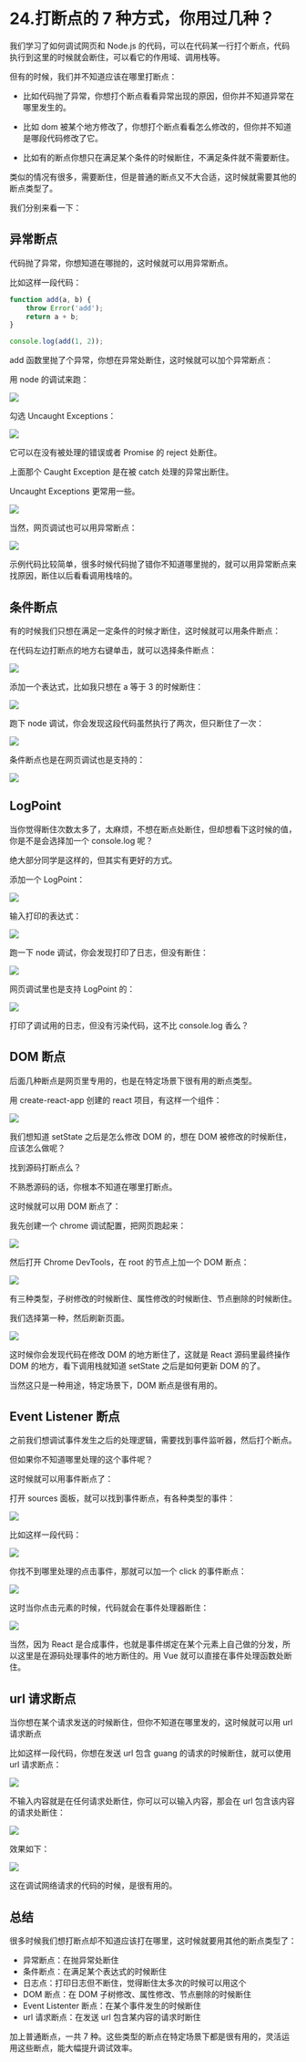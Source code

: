 # 24.打断点的 7 种方式，你用过几种？

我们学习了如何调试网页和 Node.js 的代码，可以在代码某一行打个断点，代码执行到这里的时候就会断住，可以看它的作用域、调用栈等。

但有的时候，我们并不知道应该在哪里打断点：

- 比如代码抛了异常，你想打个断点看看异常出现的原因，但你并不知道异常在哪里发生的。

- 比如 dom 被某个地方修改了，你想打个断点看看怎么修改的，但你并不知道是哪段代码修改了它。

- 比如有的断点你想只在满足某个条件的时候断住，不满足条件就不需要断住。

类似的情况有很多，需要断住，但是普通的断点又不大合适，这时候就需要其他的断点类型了。

我们分别来看一下：

## 异常断点

代码抛了异常，你想知道在哪抛的，这时候就可以用异常断点。

比如这样一段代码：

```javascript
function add(a, b) {
    throw Error('add');
    return a + b;    
}

console.log(add(1, 2));
```

add 函数里抛了个异常，你想在异常处断住，这时候就可以加个异常断点：

用 node 的调试来跑：

![](./images/62112c43c12a070801af90b93653eb28.webp )

勾选 Uncaught Exceptions：

![](./images/52ce000d0225d820b1e794533ce0b108.webp )

它可以在没有被处理的错误或者 Promise 的 reject 处断住。

上面那个 Caught Exception 是在被 catch 处理的异常出断住。

Uncaught Exceptions 更常用一些。

![](./images/968da52a3e53b97e29870aeddb85f253.webp )

当然，网页调试也可以用异常断点：

![](./images/5c816b8313495507b376be7a9acfb6db.webp )

示例代码比较简单，很多时候代码抛了错你不知道哪里抛的，就可以用异常断点来找原因，断住以后看看调用栈啥的。

## 条件断点

有的时候我们只想在满足一定条件的时候才断住，这时候就可以用条件断点：

在代码左边打断点的地方右键单击，就可以选择条件断点：

![](./images/c13a011445211e32b554a4dac39be7b1.webp )

添加一个表达式，比如我只想在 a 等于 3 的时候断住：

![](./images/86d0c3541cf00b6008727403ae1be5f3.webp )

跑下 node 调试，你会发现这段代码虽然执行了两次，但只断住了一次：

![](./images/75d7fec32c493965eaeb7b9b0034bbf6.webp )

条件断点也是在网页调试也是支持的：

![](./images/d4b7f56a5f448c042341f557a7fc8247.webp )

## LogPoint

当你觉得断住次数太多了，太麻烦，不想在断点处断住，但却想看下这时候的值，你是不是会选择加一个 console.log 呢？

绝大部分同学是这样的，但其实有更好的方式。

添加一个 LogPoint：

![](./images/b43edd83d6c4b2ccb96811b5b7d70d48.webp )

输入打印的表达式：

![](./images/473fddbf0f271a185c141d11328366e6.webp )

跑一下 node 调试，你会发现打印了日志，但没有断住：

![](./images/ecb696093971c6b3148bdd1c09f71f96.webp )

网页调试里也是支持 LogPoint 的：

![](./images/a6516413b361021dd28975f8e2a04627.webp )

打印了调试用的日志，但没有污染代码，这不比 console.log 香么？

## DOM 断点

后面几种断点是网页里专用的，也是在特定场景下很有用的断点类型。

用 create-react-app 创建的 react 项目，有这样一个组件：

![](./images/178cc53529a4ae3557e2efacdb641614.webp )

我们想知道 setState 之后是怎么修改 DOM 的，想在 DOM 被修改的时候断住，应该怎么做呢？

找到源码打断点么？

不熟悉源码的话，你根本不知道在哪里打断点。

这时候就可以用 DOM 断点了：

我先创建一个 chrome 调试配置，把网页跑起来：

![](./images/a7ae813bdac0ff7a3217f9c8d68ea346.webp )

然后打开 Chrome DevTools，在 root 的节点上加一个 DOM 断点：

![](./images/0a072dffab63c7e5570d4e7752e3fffd.webp )

有三种类型，子树修改的时候断住、属性修改的时候断住、节点删除的时候断住。

我们选择第一种，然后刷新页面。

![](./images/d921960e333cf9a66e33aca8a8766be6.webp )

这时候你会发现代码在修改 DOM 的地方断住了，这就是 React 源码里最终操作 DOM 的地方，看下调用栈就知道 setState 之后是如何更新 DOM 的了。

当然这只是一种用途，特定场景下，DOM 断点是很有用的。

## Event Listener 断点

之前我们想调试事件发生之后的处理逻辑，需要找到事件监听器，然后打个断点。

但如果你不知道哪里处理的这个事件呢？

这时候就可以用事件断点了：

打开 sources 面板，就可以找到事件断点，有各种类型的事件：

![](./images/8dbce82cca7dae5a4e4f4d38f1cfc590.webp )

比如这样一段代码：

![](./images/17104824ad567fdf057a9ac775b51a40.webp )

你找不到哪里处理的点击事件，那就可以加一个 click 的事件断点：

![](./images/cf9ec4bfa4492baa6f9e359b266388e7.webp )

这时当你点击元素的时候，代码就会在事件处理器断住：

![](./images/bffb1b21e6cb5fed0de1798a910c0ecf.webp )

当然，因为 React 是合成事件，也就是事件绑定在某个元素上自己做的分发，所以这里是在源码处理事件的地方断住的。用 Vue 就可以直接在事件处理函数处断住。

## url 请求断点

当你想在某个请求发送的时候断住，但你不知道在哪里发的，这时候就可以用 url 请求断点

比如这样一段代码，你想在发送 url 包含 guang 的请求的时候断住，就可以使用 url 请求断点：

![](./images/576f56950712358ff7a63a4d2af6ed5c.webp )

不输入内容就是在任何请求处断住，你可以可以输入内容，那会在 url 包含该内容的请求处断住：

![](./images/1a357bac682cf7badd7eb206819bbd73.webp )

效果如下：

![](./images/83dd5e5dc2ff5fe40ad07b0e36b47307.webp )

这在调试网络请求的代码的时候，是很有用的。

## 总结

很多时候我们想打断点却不知道应该打在哪里，这时候就要用其他的断点类型了：

- 异常断点：在抛异常处断住
- 条件断点：在满足某个表达式的时候断住
- 日志点：打印日志但不断住，觉得断住太多次的时候可以用这个
- DOM 断点：在 DOM 子树修改、属性修改、节点删除的时候断住
- Event Listenter 断点：在某个事件发生的时候断住
- url 请求断点：在发送 url 包含某内容的请求时断住

加上普通断点，一共 7 种。这些类型的断点在特定场景下都是很有用的，灵活运用这些断点，能大幅提升调试效率。
